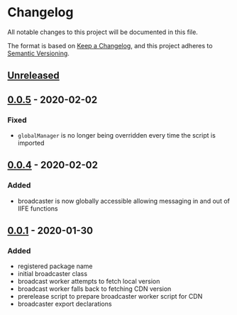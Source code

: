 # Changelog

All notable changes to this project will be documented in this file.

The format is based on [Keep a Changelog](https://keepachangelog.com/en/1.0.0/),
and this project adheres to [Semantic Versioning](https://semver.org/spec/v2.0.0.html).

## [Unreleased]

## [0.0.5] - 2020-02-02

### Fixed

-   `globalManager` is no longer being overridden every time the script is imported

## [0.0.4] - 2020-02-02

### Added

-   broadcaster is now globally accessible allowing messaging in and out of IIFE functions

## [0.0.1] - 2020-01-30

### Added

-   registered package name
-   initial broadcaster class
-   broadcast worker attempts to fetch local version
-   broadcast worker falls back to fetching CDN version
-   prerelease script to prepare broadcaster worker script for CDN
-   broadcaster export declarations

[unreleased]: https://github.com/Pageworks/wwibs/compare/v0.0.5...HEAD
[0.0.5]: https://github.com/Pageworks/wwibs/releases/tag/v0.0.5...v0.0.4
[0.0.4]: https://github.com/Pageworks/wwibs/releases/tag/v0.0.4...v0.0.1
[0.0.1]: https://github.com/Pageworks/wwibs/releases/tag/v0.0.1
